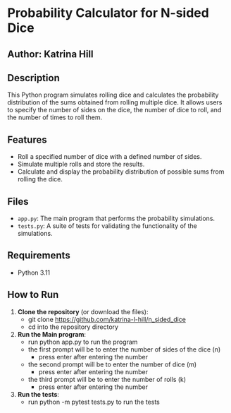 # Probability Calculator for N-sided Dice

## Author: Katrina Hill

## Description
This Python program simulates rolling dice and calculates the probability distribution of the sums obtained from rolling multiple dice. It allows users to specify the number of sides on the dice, the number of dice to roll, and the number of times to roll them.

## Features
- Roll a specified number of dice with a defined number of sides.
- Simulate multiple rolls and store the results.
- Calculate and display the probability distribution of possible sums from rolling the dice.

## Files
- `app.py`: The main program that performs the probability simulations.
- `tests.py`: A suite of tests for validating the functionality of the simulations.

## Requirements
- Python 3.11

## How to Run
1. **Clone the repository** (or download the files):
   - git clone https://github.com/katrina-l-hill/n_sided_dice
   - cd into the repository directory
2. **Run the Main program**:
   - run python app.py to run the program
   - the first prompt will be to enter the number of sides of the dice (n)
     - press enter after entering the number
   - the second prompt will be to enter the number of dice (m)
     - press enter after entering the number
   - the third prompt will be to enter the number of rolls (k)
     - press enter after entering the number
3. **Run the tests**:
   - run python -m pytest tests.py to run the tests